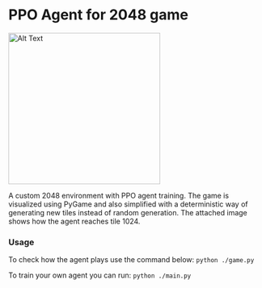 # PPO Agent for 2048 game
<img src="2048_play.gif" alt="Alt Text" width="300"/>
<p>A custom 2048 environment with PPO agent training. The game is visualized using PyGame and also simplified with a deterministic way of generating new tiles instead of random generation.
The attached image shows how the agent reaches tile 1024.</p>

### Usage
To check how the agent plays use the command below:
```python ./game.py```

To train your own agent you can run:
```python ./main.py```

